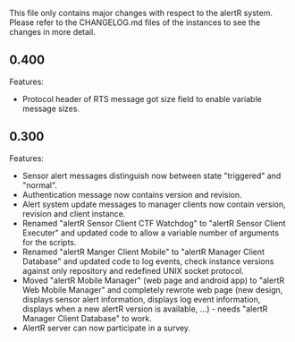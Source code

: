 This file only contains major changes with respect to the alertR system. Please refer to the CHANGELOG.md files of the instances to see the changes in more detail.


## 0.400

Features:

* Protocol header of RTS message got size field to enable variable message sizes.


## 0.300

Features:

* Sensor alert messages distinguish now between state "triggered" and "normal".
* Authentication message now contains version and revision.
* Alert system update messages to manager clients now contain version, revision and client instance.
* Renamed "alertR Sensor Client CTF Watchdog" to "alertR Sensor Client Executer" and updated code to allow a variable number of arguments for the scripts.
* Renamed "alertR Manger Client Mobile" to "alertR Manager Client Database" and updated code to log events, check instance versions against only repository and redefined UNIX socket protocol.
* Moved "alertR Mobile Manager" (web page and android app) to "alertR Web Mobile Manager" and completely rewrote web page (new design, displays sensor alert information, displays log event information, displays when a new alertR version is available, ...) - needs "alertR Manager Client Database" to work.
* AlertR server can now participate in a survey.